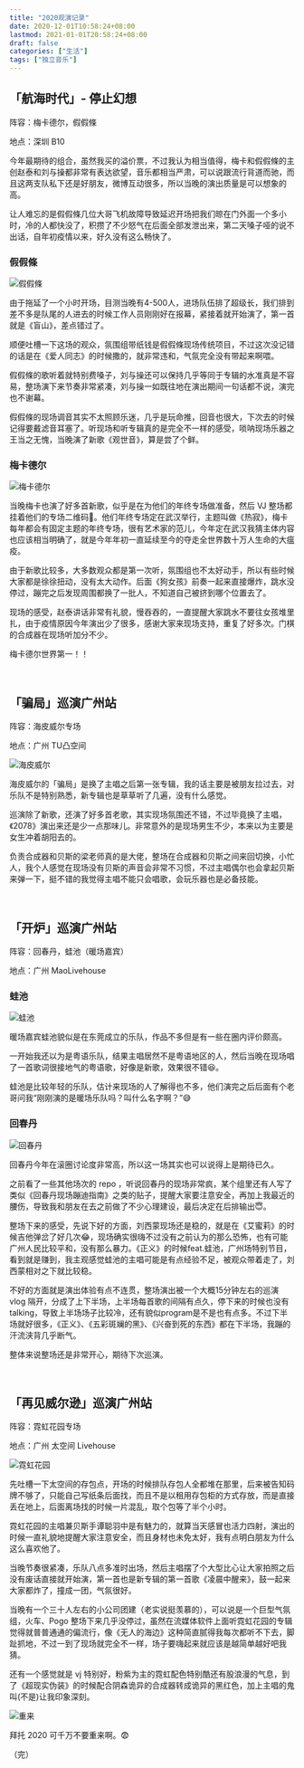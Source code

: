 ```yaml
---
title: "2020观演记录"
date: 2020-12-01T10:58:24+08:00
lastmod: 2021-01-01T20:58:24+08:00
draft: false
categories: ["生活"]
tags: ["独立音乐"]
---
```


## 「航海时代」- 停止幻想

阵容：梅卡德尔，假假條

地点：深圳 B10

今年最期待的组合，虽然我买的溢价票，不过我认为相当值得，梅卡和假假條的主创赵泰和刘与操都非常有表达欲望，音乐都相当严肃，可以说跟流行背道而驰，而且这两支队私下还是好朋友，微博互动很多，所以当晚的演出质量是可以想象的高。

让人难忘的是假假條几位大哥飞机故障导致延迟开场把我们晾在门外面一个多小时，冷的人都快没了，积攒了不少怒气在后面全部发泄出来，第二天嗓子哑的说不出话，自年初疫情以来，好久没有这么畅快了。  

### 假假條

![假假條](https://wumanhoblogimg.obs.cn-south-1.myhuaweicloud.com/images/jajatao.jpg)

由于拖延了一个小时开场，目测当晚有4-500人，进场队伍排了超级长，我们排到差不多是队尾的人进去的时候工作人员刚刚好在报幕，紧接着就开始演了，第一首就是《盲山》，差点错过了。

顺便吐槽一下这场的观众，氛围组带纸钱是假假條现场传统项目，不过这次没记错的话是在《爱人同志》的时候撒的，就非常违和，气氛完全没有带起来啊喂。

假假條的歌听着就特别费嗓子，刘与操还可以保持几乎等同于专辑的水准真是不容易，整场演下来节奏非常紧凑，刘与操一如既往地在演出期间一句话都不说，演完也不谢幕。

假假條的现场调音其实不太照顾乐迷，几乎是玩命推，回音也很大，下次去的时候记得要戴滤音耳塞了。听现场和听专辑真的是完全不一样的感受，唢呐现场乐器之王当之无愧，当晚演了新歌《观世音》，算是尝了个鲜。

### 梅卡德尔

![梅卡德尔](https://wumanhoblogimg.obs.cn-south-1.myhuaweicloud.com/images/mercader02.jpg)

当晚梅卡也演了好多首新歌，似乎是在为他们的年终专场做准备，然后 VJ 整场都挂着他们的专场二维码:rofl:。他们年终专场定在武汉举行，主题叫做《热寂》，梅卡每年都会有固定主题的年终专场，很有艺术家的范儿，今年定在武汉我猜主体内容也应该相当明确了，就是今年年初一直延续至今的夺走全世界数十万人生命的大瘟疫。

由于新歌比较多，大多数观众都是第一次听，氛围组也不太好动手，所以有些时候大家都是徐徐扭动，没有太大动作。后面《狗女孩》前奏一起来直接爆炸，跳水没停过，蹦完之后发现周围都换了一批人，不知道自己被挤到哪个位置去了。

现场的感受，赵泰讲话非常有礼貌，慢吞吞的，一直提醒大家跳水不要往女孩堆里扎，由于疫情原因今年演出少了很多，感谢大家来现场支持，重复了好多次。门棋的合成器在现场听加分不少。

梅卡德尔世界第一！！

&nbsp;

## 「骗局」巡演广州站

阵容：海皮威尔专场

地点：广州 TU凸空间

![海皮威尔](https://wumanhoblogimg.obs.cn-south-1.myhuaweicloud.com/images/shows/happywire.jpg)

海皮威尔的「骗局」是换了主唱之后第一张专辑，我的话主要是被朋友拉过去，对乐队不是特别熟悉，新专辑也是草草听了几遍，没有什么感觉。

巡演除了新歌，还演了好多首老歌，其实现场氛围还不错，不过毕竟换了主唱，《2078》演出来还是少一点那味儿。非常意外的是现场男生不少，本来以为主要是女生冲着胡阳去的。

负责合成器和贝斯的梁老师真的是大佬，整场在合成器和贝斯之间来回切换，小忙人，我个人感觉在现场没有贝斯的声音会非常不习惯，不过主唱偶尔也会拿起贝斯来弹一下，挺不错的我觉得主唱不能只会唱歌，会玩乐器也是必备技能。

&nbsp;

## 「开炉」巡演广州站

阵容：回春丹，蛙池（暖场嘉宾）

地点：广州 MaoLivehouse

### 蛙池

![蛙池](https://wumanhoblogimg.obs.cn-south-1.myhuaweicloud.com/images/shows/wachi.jpg)

暖场嘉宾蛙池貌似是在东莞成立的乐队，作品不多但是有一些在圈内评价颇高。

一开始我还以为是粤语乐队，结果主唱居然不是粤语地区的人，然后当晚在现场唱了一首歌词很接地气的粤语歌，好像是新歌，效果很不错:laughing:。

蛙池是比较年轻的乐队，估计来现场的人了解得也不多，他们演完之后后面有个老哥问我“刚刚演的是暖场乐队吗？叫什么名字啊？”:sweat_smile:

### 回春丹

![回春丹](https://wumanhoblogimg.obs.cn-south-1.myhuaweicloud.com/images/shows/huichundan.jpg)

回春丹今年在滚圈讨论度非常高，所以这一场其实也可以说得上是期待已久。

之前看了一些其他场次的 repo ，听说回春丹的现场非常疯，某个组里还有人写了类似《回春丹现场蹦迪指南》之类的贴子，提醒大家要注意安全，再加上我最近的腰伤，导致我和朋友在去之前做了不少心理建设，最后决定在后排输出:innocent:。

整场下来的感受，先说下好的方面，刘西蒙现场还是稳的，就是在《艾蜜莉》的时候吉他弹岔了好几次:joy:，现场确实很嗨不过没有之前认为的那么恐怖，也有可能广州人民比较平和，没有那么暴力。《正义》的时候feat.蛙池，广州场特别节目，看到就是赚到，我主观感觉蛙池的主唱可能是有点经验不足，被观众带着走了，刘西蒙相对之下就比较稳。

不好的方面就是演出体验有点不连贯，整场演出被一个大概15分钟左右的巡演 vlog 隔开，分成了上下半场，上半场每首歌的间隔有点久，停下来的时候也没有talking，导致上半场场子比较冷，还有貌似program是不是也有点多。不过下半场就好很多，《正义》、《五彩斑斓的黑》、《兴奋到死的东西》都在下半场，我蹦的汗流浃背几乎断气。

整体来说整场还是非常开心，期待下次巡演。

&nbsp;

## 「再见威尔逊」巡演广州站

阵容：霓虹花园专场

地点：广州 太空间 Livehouse

![霓虹花园](https://wumanhoblogimg.obs.cn-south-1.myhuaweicloud.com/images/shows/niongarden01.jpg)

先吐槽一下太空间的存包点，开场的时候排队存包人全都堆在那里，后来被告知码牌不够了，只能自己写纸条后面找，而且不是以租用存包柜的方式存放，而是直接丢在地上，后面离场找的时候一片混乱，取个包等了半个小时。

霓虹花园的主唱兼贝斯手谭聪羽中是有魅力的，就算当天感冒也活力四射，演出的时候一直礼貌地提醒大家注意安全，而且身材也未免太好，我有点明白朋友为什么这么喜欢他了。

当晚节奏很紧凑，乐队八点多准时出场，然后主唱摆了个大型比心让大家拍照之后没有废话直接就开始演，第一首也是新专辑的第一首歌《凌晨中醒来》，鼓一起来大家都炸了，撞成一团，气氛很好。

当晚有一个三十人左右的小公司团建（老实说挺羡慕的），可以说是一个巨型气氛组，火车、Pogo 整场下来几乎没停过，虽然在流媒体软件上面听霓虹花园的专辑觉得就普普通通的偏流行，像《无人的海边》这种简直腻得我每次都听不下去，脚趾抓地，不过一到了现场就完全不一样，场子要嗨起来就应该是越简单越好吧我猜。

还有一个感觉就是 vj 特别好，粉紫为主的霓虹配色特别酷还有股浪漫的气息，到了《超现实伪装》的时候配合阴森诡异的合成器转成诡异的黑红色，加上主唱的鬼叫(不是)让我印象深刻。

![重来](https://wumanhoblogimg.obs.cn-south-1.myhuaweicloud.com/images/shows/niongarden02.jpg)

拜托 2020 可千万不要重来啊。:fearful:

（完）